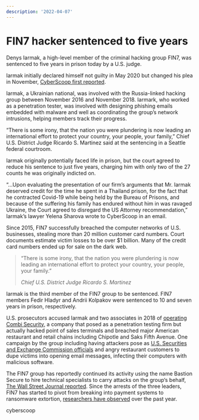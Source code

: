 ```yaml
---
description: '2022-04-07'
---
```


# FIN7 hacker sentenced to five years

Denys Iarmak, a high-level member of the criminal hacking group FIN7, was sentenced to five years in prison today by a U.S. judge.

Iarmak initially declared himself not guilty in May 2020 but changed his plea in November, [CyberScoop first reported](https://cyberscoop.com/alleged-fin7-scammer-denys-iarmak-is-set-to-plead-guilty/).

Iarmak, a Ukrainian national, was involved with the Russia-linked hacking group between November 2016 and November 2018. Iarmark, who worked as a penetration tester, was involved with designing phishing emails embedded with malware and well as coordinating the group’s network intrusions, helping members track their progress.

“There is some irony, that the nation you were plundering is now leading an international effort to protect your country, your people, your family,” Chief U.S. District Judge Ricardo S. Martinez said at the sentencing in a Seattle federal courtroom.

Iarmak originally potentially faced life in prison, but the court agreed to reduce his sentence to just five years, charging him with only two of the 27 counts he was originally indicted on.

“…Upon evaluating the presentation of our firm’s arguments that Mr. Iarmak deserved credit for the time he spent in a Thailand prison, for the fact that he contracted Covid-19 while being held by the Bureau of Prisons, and because of the suffering his family has endured without him in was ravaged Ukraine, the Court agreed to disregard the US Attorney recommendation,” Iarmak’s lawyer Yelena Sharova wrote to CyberScoop in an email.

Since 2015, FIN7 successfully breached the computer networks of U.S. businesses, stealing more than 20 million customer card numbers. Court documents estimate victim losses to be over $1 billion. Many of the credit card numbers ended up for sale on the dark web.

> “There is some irony, that the nation you were plundering is now leading an international effort to protect your country, your people, your family.”
>
> _Chief U.S. District Judge Ricardo S. Martinez_

Iarmak is the third member of the FIN7 group to be sentenced. FIN7 members Fedir Hladyr and Andrii Kolpakov were sentenced to 10 and seven years in prison, respectively.

U.S. prosecutors accused Iarmak and two associates in 2018 of [operating Combi Security](https://cyberscoop.com/chinese-iranian-hackers-front-companies/), a company that posed as a penetration testing firm but actually hacked point of sales terminals and breached major American restaurant and retail chains including Chipotle and Saks Fifth Avenue. One campaign by the group including having attackers pose as [U.S. Securities and Exchange Commission officials](https://cyberscoop.com/fin7-hacking-phishing-sec-restaurant/) and angry restaurant customers to dupe victims into opening email messages, infecting their computers with malicious software.

The FIN7 group has reportedly continued its activity using the name Bastion Secure to hire technical specialists to carry attacks on the group‘s behalf, [The Wall Street Journal reported](https://www.wsj.com/articles/ransomware-gang-masquerades-as-real-company-to-recruit-tech-talent-11634819400). Since the arrests of the three leaders, FIN7 has started to pivot from breaking into payment systems to ransomware extortion, [researchers have observed](https://cyberscoop.com/fin7-ransomware-mandiant/) over the past year.



cyberscoop
